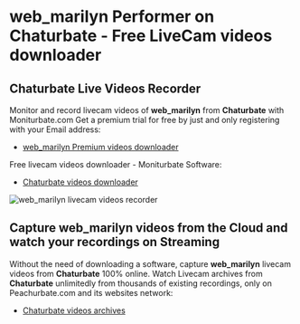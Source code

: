 # web_marilyn Performer on Chaturbate - Free LiveCam videos downloader

## Chaturbate Live Videos Recorder

Monitor and record livecam videos of **web_marilyn** from **Chaturbate** with Moniturbate.com
Get a premium trial for free by just and only registering with your Email address:
* [web_marilyn Premium videos downloader](https://moniturbate.com/request-demo-licence-key.html)

Free livecam videos downloader - Moniturbate Software:
* [Chaturbate videos downloader](https://moniturbate.com/moniturbate-download-software.html)

![web_marilyn livecam videos recorder](https://peachurnet.com/templates/moniturbate-software.png)


## Capture web_marilyn videos from the Cloud and watch your recordings on Streaming

Without the need of downloading a software, capture **web_marilyn** livecam videos from **Chaturbate** 100% online.
Watch Livecam archives from **Chaturbate** unlimitedly from thousands of existing recordings, only on Peachurbate.com and its websites network:
* [Chaturbate videos archives](https://peachurnet.com/)